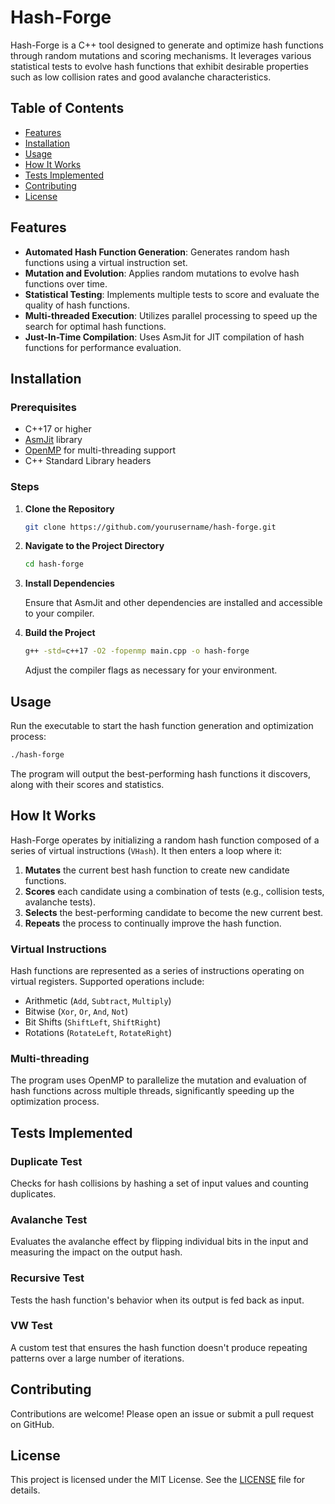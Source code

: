 # Hash-Forge

Hash-Forge is a C++ tool designed to generate and optimize hash functions through random mutations and scoring mechanisms. It leverages various statistical tests to evolve hash functions that exhibit desirable properties such as low collision rates and good avalanche characteristics.

## Table of Contents

- [Features](#features)
- [Installation](#installation)
- [Usage](#usage)
- [How It Works](#how-it-works)
- [Tests Implemented](#tests-implemented)
- [Contributing](#contributing)
- [License](#license)

## Features

- **Automated Hash Function Generation**: Generates random hash functions using a virtual instruction set.
- **Mutation and Evolution**: Applies random mutations to evolve hash functions over time.
- **Statistical Testing**: Implements multiple tests to score and evaluate the quality of hash functions.
- **Multi-threaded Execution**: Utilizes parallel processing to speed up the search for optimal hash functions.
- **Just-In-Time Compilation**: Uses AsmJit for JIT compilation of hash functions for performance evaluation.

## Installation

### Prerequisites

- C++17 or higher
- [AsmJit](https://github.com/asmjit/asmjit) library
- [OpenMP](https://www.openmp.org/) for multi-threading support
- C++ Standard Library headers

### Steps

1. **Clone the Repository**

   ```bash
   git clone https://github.com/yourusername/hash-forge.git
   ```

2. **Navigate to the Project Directory**

   ```bash
   cd hash-forge
   ```

3. **Install Dependencies**

   Ensure that AsmJit and other dependencies are installed and accessible to your compiler.

4. **Build the Project**

   ```bash
   g++ -std=c++17 -O2 -fopenmp main.cpp -o hash-forge
   ```

   Adjust the compiler flags as necessary for your environment.

## Usage

Run the executable to start the hash function generation and optimization process:

```bash
./hash-forge
```

The program will output the best-performing hash functions it discovers, along with their scores and statistics.

## How It Works

Hash-Forge operates by initializing a random hash function composed of a series of virtual instructions (`VHash`). It then enters a loop where it:

1. **Mutates** the current best hash function to create new candidate functions.
2. **Scores** each candidate using a combination of tests (e.g., collision tests, avalanche tests).
3. **Selects** the best-performing candidate to become the new current best.
4. **Repeats** the process to continually improve the hash function.

### Virtual Instructions

Hash functions are represented as a series of instructions operating on virtual registers. Supported operations include:

- Arithmetic (`Add`, `Subtract`, `Multiply`)
- Bitwise (`Xor`, `Or`, `And`, `Not`)
- Bit Shifts (`ShiftLeft`, `ShiftRight`)
- Rotations (`RotateLeft`, `RotateRight`)

### Multi-threading

The program uses OpenMP to parallelize the mutation and evaluation of hash functions across multiple threads, significantly speeding up the optimization process.

## Tests Implemented

### Duplicate Test

Checks for hash collisions by hashing a set of input values and counting duplicates.

### Avalanche Test

Evaluates the avalanche effect by flipping individual bits in the input and measuring the impact on the output hash.

### Recursive Test

Tests the hash function's behavior when its output is fed back as input.

### VW Test

A custom test that ensures the hash function doesn't produce repeating patterns over a large number of iterations.

## Contributing

Contributions are welcome! Please open an issue or submit a pull request on GitHub.

## License

This project is licensed under the MIT License. See the [LICENSE](LICENSE) file for details.
